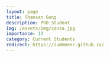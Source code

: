 ```yaml
---
layout: page
title: Shansan Gong
description: PhD Student
img: /assets/img/sansa.jpg
importance: 13
category: Current Students
redirect: https://summmeer.github.io/
---
```

